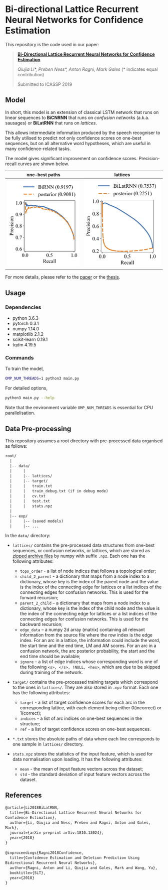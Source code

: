 # Bi-directional Lattice Recurrent Neural Networks for Confidence Estimation

This repository is the code used in our paper:

>**[Bi-Directional Lattice Recurrent Neural Networks for Confidence Estimation](https://arxiv.org/abs/1810.13024)**
>
>*Qiujia Li\*, Preben Ness\*, Anton Ragni, Mark Gales* (\* indicates equal contribution)
>
>Submitted to ICASSP 2019

## Model

In short, this model is an extension of classical LSTM network that runs on linear sequences to **BiCNRNN** that runs on *confusion networks* (a.k.a. sausages) or **BiLatRNN** that runs on *lattices*.

This allows intermediate information produced by the speech recogniser to be fully utilised to predict not only confidence scores on one-best sequences, but on all alternative word hypotheses, which are useful in many confidence-related tasks.

The model gives significant improvement on confidence scores. Precision-recall curves are shown below.

one-best paths                  |  lattices
:------------------------------:|:------------------------------:
![onebest](fig/pr_onebest.png)  |  ![lattice](fig/pr_lattice.png)

For more details, please refer to the [paper](https://arxiv.org/pdf/1810.13024.pdf) or the [thesis](http://liqiujia.com/papers/meng_thesis.pdf).

## Usage

### Dependencies

* python 3.6.3
* pytorch 0.3.1
* numpy 1.14.0
* matplotlib 2.1.2
* scikit-learn 0.19.1
* tqdm 4.19.5

### Commands

To train the model,

```bash
OMP_NUM_THREADS=1 python3 main.py
```

For detailed options,

```bash
python3 main.py --help
```

Note that the environment variable `OMP_NUM_THREADS` is essential for CPU parallelisation.

## Data Pre-processing

This repository assumes a root directory with pre-processed data organised as follows:

```plaintext
root/
  |
  |-- data/
  |     |
  |     |-- lattices/
  |     |-- target/
  |     |   train.txt
  |     |   train_debug.txt (if in debug mode)
  |     |   cv.txt
  |     |   test.txt
  |     |   stats.npz
  |
  |-- exp/
  |     |-- (saved models)
  |     |-- ...
```

In the `data/` directory:

* `lattices/` contains the pre-processed data structures from one-best sequences, or confusion networks, or lattices, which are stored as [zipped archive files](https://docs.scipy.org/doc/numpy-1.14.0/reference/generated/numpy.savez.html) by numpy with suffix `.npz`. Each one has the following attributes:
  * `topo_order` - a list of node indices that follows a topological order;
  * `child_2_parent` - a dictionary that maps from a node index to a dictionary, whose key is the index of the parent node and the value is the index of the connecting edge for lattices or a list indices of the connecting edges for confusion networks. This is used for the forward recursion;
  * `parent_2_child` – a dictionary that maps from a node index to a dictionary, whose key is the index of the child node and the value is the index of the connecting edge for lattices or a list indices of the connecting edges for confusion networks. This is used for the backward recursion;
  * `edge_data` – a numpy 2d array (matrix) containing all relevant information from the source file where the row index is the edge index. For an arc in a lattice, the information could include the word, the start time and the end time, LM and AM scores. For an arc in a confusion network, the arc posterior probability, the start and the end time should be available;
  * `ignore` – a list of edge indices whose corresponding word is one of the following `<s>, </s>, !NULL, <hes>`, which are due to be skipped during training of the network.

* `target/` contains the pre-processed training targets which correspond to the ones in `lattices/`. They are also stored in `.npz` format. Each one has the following attributes:
  * `target` - a list of target confidence scores for each arc in the corresponding lattice, with each element being either 0(incorrect) or 1(correct);
  * `indices` - a list of arc indices on one-best sequences in the structure;
  * `ref` - a list of target confidence scores on one-best sequences.

* `*.txt` stores the absolute paths of data where each line corresponds to one sample in `lattices/` directory.

* `stats.npz` stores the statistics of the input feature, which is used for data normalisation upon loading. It has the following attributes:
  * `mean` - the mean of input feature vectors across the dataset;
  * `std` - the standard deviation of input feature vectors across the dataset.

## References

```plaintext
@article{Li2018BiLatRNN,
  title={Bi-Directional Lattice Recurrent Neural Networks for Confidence Estimation},
  author={Li, Qiujia and Ness, Preben and Ragni, Anton and Gales, Mark},
  journal={arXiv preprint arXiv:1810.13024},
  year={2018}
}

@inproceedings{Ragni2018Confidence,
  title={Confidence Estimation and Deletion Prediction Using Bidirectional Recurrent Neural Networks},
  author={Ragni, Anton and Li, Qiujia and Gales, Mark and Wang, Yu},
  booktitle={SLT},
  year={2018}
}
```

